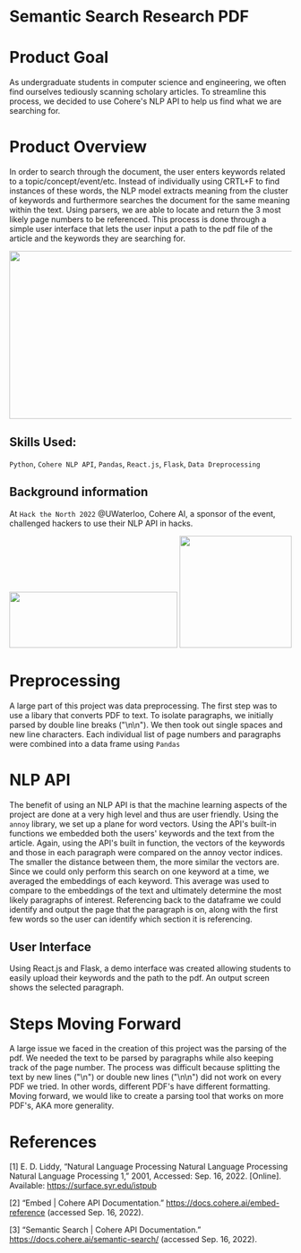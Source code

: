 # Semantic Search Research PDF

# Product Goal
As undergraduate students in computer science and engineering, we often find ourselves tediously scanning scholary articles. To streamline this process, we decided to use Cohere's NLP API to help us find what we are searching for.

# Product Overview
In order to search through the document, the user enters keywords related to a topic/concept/event/etc. Instead of individually using CRTL+F to find instances of these words, the NLP model extracts meaning from the cluster of keywords and furthermore searches the document for the same meaning within the text. Using parsers, we are able to locate and return the 3 most likely page numbers to be referenced. This process is done through a simple user interface that lets the user input a path to the pdf file of the article and the keywords they are searching for. 


<img width= "700" height = "300" src= "https://user-images.githubusercontent.com/106715980/190882390-d4e8f456-807d-4b12-8fc1-909fca31a6f1.png">



## Skills Used: 

`Python`, `Cohere NLP API`, `Pandas`, `React.js`, `Flask`, `Data Dreprocessing`


## Background information
At `Hack the North 2022` @UWaterloo, Cohere AI, a sponsor of the event, challenged hackers to use their NLP API in hacks. 

<img width= "300" height = "100" src= "https://user-images.githubusercontent.com/106715980/190878315-862325db-7dba-4a06-b9f1-9c3ea647aedc.png">
<img width= "200" height = "200" src= "https://user-images.githubusercontent.com/106715980/190880544-46444940-316c-497a-a925-d1aa0adf6c69.png">


# Preprocessing
A large part of this project was data preprocessing. The first step was to use a libary that converts PDF to text. To isolate paragraphs, we initially parsed by double line breaks ("\n\n"). We then took out single spaces and new line characters. Each individual list of page numbers and paragraphs were combined into a data frame using `Pandas`



# NLP API
The benefit of using an NLP API is that the machine learning aspects of the project are done at a very high level and thus are user friendly. Using the `annoy` library, we set up a plane for word vectors. Using the API's built-in functions we embedded both the users' keywords and the text from the article. Again, using the API's built in function, the vectors of the keywords and those in each paragraph were compared on the annoy vector indices. The smaller the distance between them, the more similar the vectors are. Since we could only perform this search on one keyword at a time, we averaged the embeddings of each keyword. This average was used to compare to the embeddings of the text and ultimately determine the most likely paragraphs of interest. Referencing back to the dataframe we could identify and output the page that the paragraph is on, along with the first few words so the user can identify which section it is referencing. 



## User Interface
Using React.js and Flask, a demo interface was created allowing students to easily upload their keywords and the path to the pdf. An output screen shows the selected paragraph. 


# Steps Moving Forward
A large issue we faced in the creation of this project was the parsing of the pdf. We needed the text to be parsed by paragraphs while also keeping track of the page number. The process was difficult because splitting the text by new lines ("\n") or double new lines ("\n\n") did not work on every PDF we tried. In other words, different PDF's have different formatting. Moving forward, we would like to create a parsing tool that works on more PDF's, AKA more generality. 

# References
[1]    E. D. Liddy, “Natural Language Processing Natural Language Processing Natural Language Processing 1,” 2001, Accessed: Sep. 16, 2022. [Online]. Available: https://surface.syr.edu/istpub

[2]    “Embed | Cohere API Documentation.” https://docs.cohere.ai/embed-reference (accessed Sep. 16, 2022).

[3]    “Semantic Search | Cohere API Documentation.” https://docs.cohere.ai/semantic-search/ (accessed Sep. 16, 2022).


